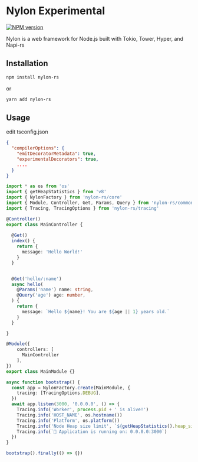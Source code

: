 # Nylon Experimental

[![NPM version](https://img.shields.io/npm/v/nylon-rs.svg?style=for-the-badge)](https://www.npmjs.com/package/nylon-rs)

Nylon is a web framework for Node.js built with Tokio, Tower, Hyper, and Napi-rs


## Installation

```bash
npm install nylon-rs
```
or
```bash
yarn add nylon-rs
```


## Usage

edit tsconfig.json
```json
{
  "compilerOptions": {
    "emitDecoratorMetadata": true,
    "experimentalDecorators": true,
    ....
  }
}
```

```ts
import * as os from 'os'
import { getHeapStatistics } from 'v8'
import { NylonFactory } from 'nylon-rs/core'
import { Module, Controller, Get, Params, Query } from 'nylon-rs/common'
import { Tracing, TracingOptions } from 'nylon-rs/tracing'

@Controller()
export class MainController {
  
  @Get()
  index() {
    return {
      message: 'Hello World!'
    }
  }


  @Get('hello/:name')
  async hello(
    @Params('name') name: string,
    @Query('age') age: number,
  ) {
    return {
      message: `Hello ${name}! You are ${age || 1} years old.`
    }
  }

}

@Module({
    controllers: [
      MainController
    ],
})
export class MainModule {}

async function bootstrap() {
  const app = NylonFactory.create(MainModule, {
    tracing: [TracingOptions.DEBUG],
  })
  await app.listen(3000, '0.0.0.0', () => {
    Tracing.info('Worker', process.pid + ' is alive!')
    Tracing.info('HOST_NAME', os.hostname())
    Tracing.info('Platform', os.platform())
    Tracing.info('Node Heap size limit', `${getHeapStatistics().heap_size_limit / (1024 * 1024)} Mb`)
    Tracing.info(`🚀 Application is running on: 0.0.0.0:3000`)
  })
}

bootstrap().finally(() => {})
```